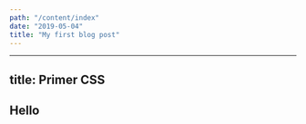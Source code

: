 ```yaml
---
path: "/content/index"
date: "2019-05-04"
title: "My first blog post"
---
```


---
title: Primer CSS
---

## Hello
